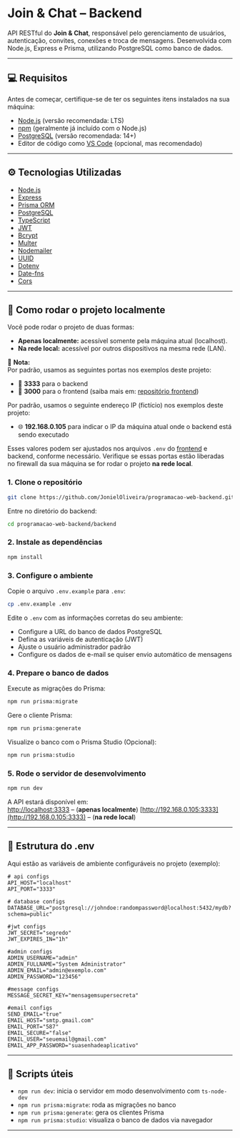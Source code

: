 # Join & Chat – Backend

API RESTful do **Join & Chat**, responsável pelo gerenciamento de usuários, autenticação, convites, conexões e troca de mensagens. Desenvolvida com Node.js, Express e Prisma, utilizando PostgreSQL como banco de dados.

---

## :computer: Requisitos

Antes de começar, certifique-se de ter os seguintes itens instalados na sua máquina:

- [Node.js](https://nodejs.org/) (versão recomendada: LTS)
- [npm](https://www.npmjs.com/) (geralmente já incluído com o Node.js)
- [PostgreSQL](https://www.postgresql.org/) (versão recomendada: 14+)
- Editor de código como [VS Code](https://code.visualstudio.com/) (opcional, mas recomendado)

---

## :gear: Tecnologias Utilizadas

- [Node.js](https://nodejs.org/)
- [Express](https://expressjs.com/)
- [Prisma ORM](https://www.prisma.io/)
- [PostgreSQL](https://www.postgresql.org/)
- [TypeScript](https://www.typescriptlang.org/)
- [JWT](https://jwt.io/)
- [Bcrypt](https://github.com/kelektiv/node.bcrypt.js)
- [Multer](https://github.com/expressjs/multer)
- [Nodemailer](https://nodemailer.com/)
- [UUID](https://www.npmjs.com/package/uuid)
- [Dotenv](https://github.com/motdotla/dotenv)
- [Date-fns](https://date-fns.org/)
- [Cors](https://www.npmjs.com/package/cors)

---

## :rocket: Como rodar o projeto localmente

Você pode rodar o projeto de duas formas:

- **Apenas localmente:** acessível somente pela máquina atual (localhost).
- **Na rede local:** acessível por outros dispositivos na mesma rede (LAN).

:pencil: **Nota:**  
Por padrão, usamos as seguintes portas nos exemplos deste projeto:

- :door: **3333** para o backend
- :door: **3000** para o frontend (saiba mais em: [repositório frontend](https://github.com/JonielOliveira/programacao-web-frontend))

Por padrão, usamos o seguinte endereço IP (fictício) nos exemplos deste projeto:

- :globe_with_meridians: **192.168.0.105** para indicar o IP da máquina atual onde o backend está sendo executado

Esses valores podem ser ajustados nos arquivos `.env` do [frontend](https://github.com/JonielOliveira/programacao-web-frontend) e backend, conforme necessário. Verifique se essas portas estão liberadas no firewall da sua máquina se for rodar o projeto **na rede local**.

### 1. Clone o repositório

```bash
git clone https://github.com/JonielOliveira/programacao-web-backend.git
```

Entre no diretório do backend:

```bash
cd programacao-web-backend/backend
```

### 2. Instale as dependências

```bash
npm install
```

### 3. Configure o ambiente

Copie o arquivo `.env.example` para `.env`:

```bash
cp .env.example .env
```

Edite o `.env` com as informações corretas do seu ambiente:

- Configure a URL do banco de dados PostgreSQL
- Defina as variáveis de autenticação (JWT)
- Ajuste o usuário administrador padrão
- Configure os dados de e-mail se quiser envio automático de mensagens

### 4. Prepare o banco de dados

Execute as migrações do Prisma:

```bash
npm run prisma:migrate
```

Gere o cliente Prisma:

```bash
npm run prisma:generate
```

Visualize o banco com o Prisma Studio (Opcional):

```bash
npm run prisma:studio
```

### 5. Rode o servidor de desenvolvimento

```bash
npm run dev
```

A API estará disponível em:  
[http://localhost:3333](http://localhost:3333) – (**apenas localmente**)
[http://192.168.0.105:3333](http://192.168.0.105:3333) – (**na rede local**)

---

## :key: Estrutura do .env

Aqui estão as variáveis de ambiente configuráveis no projeto (exemplo):

```env
# api configs
API_HOST="localhost"
API_PORT="3333"

# database configs
DATABASE_URL="postgresql://johndoe:randompassword@localhost:5432/mydb?schema=public"

#jwt configs
JWT_SECRET="segredo"
JWT_EXPIRES_IN="1h"

#admin configs 
ADMIN_USERNAME="admin"
ADMIN_FULLNAME="System Administrator"
ADMIN_EMAIL="admin@exemplo.com"
ADMIN_PASSWORD="123456"

#message configs
MESSAGE_SECRET_KEY="mensagemsupersecreta"

#email configs
SEND_EMAIL="true"
EMAIL_HOST="smtp.gmail.com"
EMAIL_PORT="587"
EMAIL_SECURE="false"
EMAIL_USER="seuemail@gmail.com"
EMAIL_APP_PASSWORD="suasenhadeaplicativo"
```

---

## :bookmark_tabs: Scripts úteis

- `npm run dev`: inicia o servidor em modo desenvolvimento com `ts-node-dev`
- `npm run prisma:migrate`: roda as migrações no banco
- `npm run prisma:generate`: gera os clientes Prisma
- `npm run prisma:studio`: visualiza o banco de dados via navegador

---
